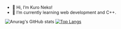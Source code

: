 - 👋 Hi, I’m Kuro Neko!
- 🌱 I’m currently learning web development and C++.

![Anurag's GitHub stats](https://github-readme-stats.vercel.app/api?username=Tachyon711&show_icons=true&theme=transparent)
[![Top Langs](https://github-readme-stats.vercel.app/api/top-langs/?username=Tachyon711&layout=compact)](https://github.com/Tachyon711/github-readme-stats)

<!---
Tachyon711/Tachyon711 is a ✨ special ✨ repository because its `README.md` (this file) appears on your GitHub profile.
You can click the Preview link to take a look at your changes.
--->
